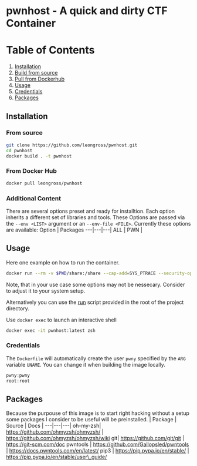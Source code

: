 # pwnhost - A quick and dirty CTF Container

# Table of Contents
1. [Installation](#installation)
  1. [Build from source](#from-source)
  2. [Pull from Dockerhub](#from-docker-hub)
2. [Usage](#usage)
  2. [Credentials](#creds)
3. [Packages](#packages)

## Installation
### From source
```bash
git clone https://github.com/leongross/pwnhost.git
cd pwnhost
docker build . -t pwnhost
```

### From Docker Hub
```bash
docker pull leongross/pwnhost
```

### Additional Content
There are several options preset and ready for installtion. Each option inherits a different set of libraries and tools. These Options are passed via the `--env <LIST>` argument or an `--env-file <FILE>`.
Currently these options are available:
Option | Packages
---|---|---|
ALL |
PWN | 

## Usage
Here one example on how to run the container.
```bash
docker run --rm -v $PWD/share:/share --cap-add=SYS_PTRACE --security-opt seccomp=unconfined -d --name pwnhost -i pwnhost
```
Note, that in your use case some options may not be nessecary. Consider to adjust it to your system setup.

Alternatively you can use the [run](./run) script provided in the root of the project directory.

Use `docker exec` to launch an interactive shell
```bash
docker exec -it pwnhost:latest zsh
```

### Credentials
The `Dockerfile` will automatically create the user `pwny` specified by the `ARG` variable `UNAME`. You can change it when building the image locally.

```c
pwny:pwny
root:root
```

## Packages
Because the purpouse of this image is to start right hacking without a setup some packages I consider to be useful will be preinstalled.
| Package | Source | Docs |
---|---|---|
oh-my-zsh| https://github.com/ohmyzsh/ohmyzsh/ | https://github.com/ohmyzsh/ohmyzsh/wiki
git| https://github.com/git/git | https://git-scm.com/doc
pwntools | https://github.com/Gallopsled/pwntools | https://docs.pwntools.com/en/latest/
pip3 | https://pip.pypa.io/en/stable/ | https://pip.pypa.io/en/stable/user\_guide/


